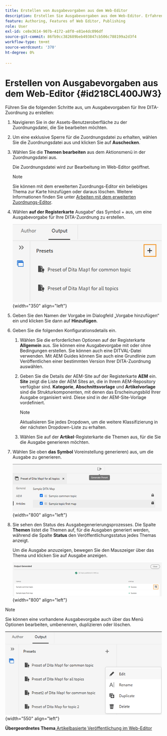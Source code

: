 ```yaml
---
title: Erstellen von Ausgabevorgaben aus dem Web-Editor
description: Erstellen Sie Ausgabevorgaben aus dem Web-Editor. Erfahren Sie, wie Sie eine Ausgabevorgabe in AEM Guides bearbeiten, umbenennen, duplizieren und löschen können.
feature: Authoring, Features of Web Editor, Publishing
role: User
exl-id: ce8e3614-907b-4172-a8f0-e81e4dc096df
source-git-commit: 86fb9cc382689beb493847cb506c788199a2d3f4
workflow-type: tm+mt
source-wordcount: '370'
ht-degree: 0%

---
```


# Erstellen von Ausgabevorgaben aus dem Web-Editor {#id218CL400JW3}

Führen Sie die folgenden Schritte aus, um Ausgabevorgaben für Ihre DITA-Zuordnung zu erstellen:

1. Navigieren Sie in der Assets-Benutzeroberfläche zu der Zuordnungsdatei, die Sie bearbeiten möchten.

1. Um eine exklusive Sperre für die Zuordnungsdatei zu erhalten, wählen Sie die Zuordnungsdatei aus und klicken Sie auf **Auschecken**.

1. Wählen Sie die **Themen bearbeiten** aus dem Aktionsmenü in der Zuordnungsdatei aus.

   Die Zuordnungsdatei wird zur Bearbeitung im Web-Editor geöffnet.

   >[!NOTE]
   >
   > Sie können mit dem erweiterten Zuordnungs-Editor ein beliebiges Thema zur Karte hinzufügen oder daraus löschen. Weitere Informationen finden Sie unter [Arbeiten mit dem erweiterten Zuordnungs-Editor](map-editor-advanced-map-editor.md#).

1. Wählen **auf der Registerkarte** Ausgabe“ das Symbol + aus, um eine Ausgabevorgabe für Ihre DITA-Zuordnung zu erstellen.

   ![](images/output-tab-preset_cs.png){width="350" align="left"}

1. Geben Sie den Namen der Vorgabe im Dialogfeld „Vorgabe hinzufügen“ ein und klicken Sie dann auf **Hinzufügen**.

1. Geben Sie die folgenden Konfigurationsdetails ein.

   1. Wählen Sie die erforderlichen Optionen auf der Registerkarte **Allgemein** aus. Sie können eine Ausgabevorgabe mit oder ohne Bedingungen erstellen. Sie können auch eine DITVAL-Datei verwenden. Mit AEM Guides können Sie auch eine Grundlinie zum Veröffentlichen einer bestimmten Version Ihrer DITA-Zuordnung auswählen.
   1. Geben Sie die Details der AEM-Site auf der Registerkarte **AEM** ein. **Site** zeigt die Liste der AEM Sites an, die in Ihrem AEM-Repository verfügbar sind. **Kategorie**, **Abschnittsvorlage** und **Artikelvorlage** sind die Strukturkomponenten, mit denen das Erscheinungsbild Ihrer Ausgabe organisiert wird. Diese sind in der AEM-Site-Vorlage vordefiniert.

      >[!NOTE]
      >
      > Aktualisieren Sie jedes Dropdown, um die weitere Klassifizierung in der nächsten Dropdown-Liste zu erhalten.

   1. Wählen Sie auf der **Artikel**-Registerkarte die Themen aus, für die Sie die Ausgabe generieren möchten.
1. Wählen Sie oben **das Symbol** Voreinstellung generieren) aus, um die Ausgabe zu generieren.

   ![](images/add-preset-articles-tab_cs.png){width="800" align="left"}

1. Sie sehen den Status des Ausgabegenerierungsprozesses. Die Spalte **Themen** listet die Themen auf, für die Ausgaben generiert werden, während die Spalte **Status** den Veröffentlichungsstatus jedes Themas anzeigt.

   Um die Ausgabe anzuzeigen, bewegen Sie den Mauszeiger über das Thema und klicken Sie auf Ausgabe anzeigen.

   ![](images/add-preset-output-generated_cs.png){width="800" align="left"}


>[!NOTE]
>
> Sie können eine vorhandene Ausgabevorgabe auch über das Menü Optionen bearbeiten, umbenennen, duplizieren oder löschen.

![](images/edit-preset_cs.png){width="550" align="left"}

**Übergeordnetes Thema**[ Artikelbasierte Veröffentlichung im Web-Editor](web-editor-article-publishing.md)
